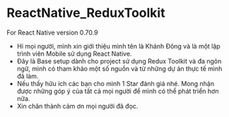 # ReactNative_ReduxToolkit

For React Native version 0.70.9

- Hi mọi người, mình xin giới thiệu mình tên là Khánh Đông và là một lập trình viên Mobile sử dụng React Native.
- Đây là Base setup dành cho project sử dụng Redux Toolkit và đa ngôn ngữ, mình có tham khảo một số nguồn và từ những dự án thực tế mình đã làm.
- Nếu thấy hữu ích các bạn cho mình 1 Star đánh giá nhé. Mong nhận được những góp ý của tất cả mọi người để mình có thể phát triển hơn nữa.
- Xin chân thành cảm ơn mọi người đã đọc.
